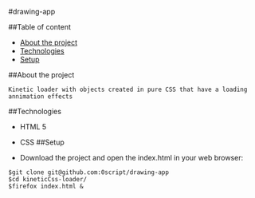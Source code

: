 #drawing-app

##Table of content
* [About the project](#about-the-project)
* [Technologies](#technologies)
* [Setup](#setup)

##About the project

    Kinetic loader with objects created in pure CSS that have a loading annimation effects

##Technologies

* HTML 5
* CSS
##Setup

* Download the project and open the index.html in your web browser:

```shell
$git clone git@github.com:0script/drawing-app
$cd kineticCss-loader/
$firefox index.html &
```